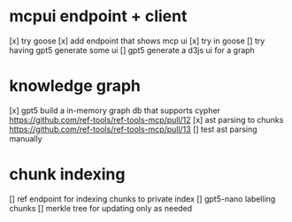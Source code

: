 # mcpui endpoint + client
[x] try goose 
[x] add endpoint that shows mcp ui
  [x] try in goose
[] try having gpt5 generate some ui
[] gpt5 generate a d3js ui for a graph

# knowledge graph
[x] gpt5 build a in-memory graph db that supports cypher https://github.com/ref-tools/ref-tools-mcp/pull/12
[x] ast parsing to chunks https://github.com/ref-tools/ref-tools-mcp/pull/13
  [] test ast parsing manually

# chunk indexing
[] ref endpoint for indexing chunks to private index
[] gpt5-nano labelling chunks 
[] merkle tree for updating only as needed
